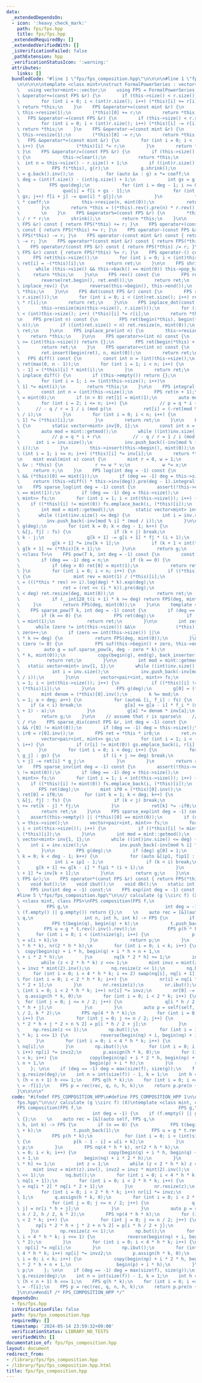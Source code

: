 ```yaml
---
data:
  _extendedDependsOn:
  - icon: ':heavy_check_mark:'
    path: fps/fps.hpp
    title: fps/fps.hpp
  _extendedRequiredBy: []
  _extendedVerifiedWith: []
  _isVerificationFailed: false
  _pathExtension: hpp
  _verificationStatusIcon: ':warning:'
  attributes:
    links: []
  bundledCode: "#line 1 \"fps/fps_composition.hpp\"\n\n\n\n#line 1 \"fps/fps.hpp\"\
    \n\n\n\n\ntemplate <class mint>\nstruct FormalPowerSeries : vector<mint> {\n \
    \   using vector<mint>::vector;\n    using FPS = FormalPowerSeries;\n\n    FPS\
    \ &operator+=(const FPS &r) {\n        if (this->size() < r.size()) this->resize(r.size());\n\
    \        for (int i = 0; i < (int)r.size(); i++) (*this)[i] += r[i];\n       \
    \ return *this;\n    }\n    FPS &operator+=(const mint &r) {\n        if (this->empty())\
    \ this->resize(1);\n        (*this)[0] += r;\n        return *this;\n    }\n \
    \   FPS &operator-=(const FPS &r) {\n        if (this->size() < r.size()) this->resize(r.size());\n\
    \        for (int i = 0; i < (int)r.size(); i++) (*this)[i] -= r[i];\n       \
    \ return *this;\n    }\n    FPS &operator-=(const mint &r) {\n        if (this->empty())\
    \ this->resize(1);\n        (*this)[0] -= r;\n        return *this;\n    }\n \
    \   FPS &operator*=(const mint &r) {\n        for (int i = 0; i < (int)this->size();\
    \ i++) {\n            (*this)[i] *= r;\n        }\n        return *this;\n   \
    \ }\n    FPS &operator/=(const FPS &r) {\n        if (this->size() < r.size())\
    \ {\n            this->clear();\n            return *this;\n        }\n      \
    \  int n = this->size() - r.size() + 1;\n        if ((int)r.size() <= 64) {\n\
    \            FPS f(*this), g(r);\n            g.shrink();\n            mint coeff\
    \ = g.back().inv();\n            for (auto &x : g) x *= coeff;\n            int\
    \ deg = (int)f.size() - (int)g.size() + 1;\n            int gs = g.size();\n \
    \           FPS quo(deg);\n            for (int i = deg - 1; i >= 0; i--) {\n\
    \                quo[i] = f[i + gs - 1];\n                for (int j = 0; j <\
    \ gs; j++) f[i + j] -= quo[i] * g[j];\n            }\n            *this = quo\
    \ * coeff;\n            this->resize(n, mint(0));\n            return *this;\n\
    \        }\n        return *this = ((*this).rev().pre(n) * r.rev().inv(n)).pre(n).rev();\
    \        \n    }\n    FPS &operator%=(const FPS &r) {\n        *this -= *this\
    \ / r * r;\n        shrink();\n        return *this;\n    }\n\n    FPS operator+(const\
    \ FPS &r) const { return FPS(*this) += r; }\n    FPS operator+(const mint &r)\
    \ const { return FPS(*this) += r; }\n    FPS operator-(const FPS &r) const { return\
    \ FPS(*this) -= r; }\n    FPS operator-(const mint &r) const { return FPS(*this)\
    \ -= r; }\n    FPS operator*(const mint &r) const { return FPS(*this) *= r; }\n\
    \    FPS operator/(const FPS &r) const { return FPS(*this) /= r; }\n    FPS operator%(const\
    \ FPS &r) const { return FPS(*this) %= r; }\n    FPS operator-() const {\n   \
    \     FPS ret(this->size());\n        for (int i = 0; i < (int)this->size(); i++)\
    \ ret[i] = -(*this)[i];\n        return ret;\n    }\n\n    FPS shrink() {\n  \
    \      while (this->size() && this->back() == mint(0)) this->pop_back();\n   \
    \     return *this;\n    }\n\n    FPS rev() const {\n        FPS ret(*this);\n\
    \        reverse(ret.begin(), ret.end());\n        return ret;\n    }\n\n    FPS\
    \ inplace_rev() {\n        reverse(this->begin(), this->end());\n        return\
    \ *this;\n    }\n\n    FPS dot(const FPS &r) const {\n        FPS ret(min(this->size(),\
    \ r.size()));\n        for (int i = 0; i < (int)ret.size(); i++) ret[i] = (*this)[i]\
    \ * r[i];\n        return ret;\n    }\n\n    FPS inplace_dot(const FPS &r) {\n\
    \        this->resize(min(this->size(), r.size()));\n        for (int i = 0; i\
    \ < (int)this->size(); i++) (*this)[i] *= r[i];\n        return *this;\n    }\n\
    \n    FPS pre(int n) const {\n        FPS ret(begin(*this), begin(*this) + min((int)this->size(),\
    \ n));\n        if ((int)ret.size() < n) ret.resize(n, mint(0));\n        return\
    \ ret;\n    }\n\n    FPS inplace_pre(int n) {\n        this->resize(n);\n    \
    \    return *this;\n    }\n\n    FPS operator>>(int n) const {\n        if (n\
    \ >= (int)this->size()) return {};\n        FPS ret(begin(*this) + n, end(*this));\n\
    \        return ret;\n    }\n    FPS operator<<(int n) const {\n        FPS ret(*this);\n\
    \        ret.insert(begin(ret), n, mint(0));\n        return ret;\n    }\n\n \
    \   FPS diff() const {\n        const int n = (int)this->size();\n        FPS\
    \ ret(max(0, n - 1));\n        for (int i = 1; i < n; i++) {\n            ret[i\
    \ - 1] = (*this)[i] * mint(i);\n        }\n        return ret;\n    }\n\n    FPS\
    \ inplace_diff() {\n        if (this->empty()) return {};\n        this->erase(this->begin());\n\
    \        for (int i = 1; i <= (int)this->size(); i++)\n            (*this)[i -\
    \ 1] *= mint(i);\n        return *this;\n    }\n\n    FPS integral() const {\n\
    \        const int n = (int)this->size();\n        FPS ret(n + 1);\n        ret[0]\
    \ = mint(0);\n        if (n > 0) ret[1] = mint(1);\n        auto mod = mint::getmod();\n\
    \        for (int i = 2; i <= n; i++) {\n            // p = q * i + r\n      \
    \      // - q / r = 1 / i (mod p)\n            ret[i] = (-ret[mod % i]) * (mod\
    \ / i);\n        }\n        for (int i = 0; i < n; i++) {\n            ret[i +\
    \ 1] *= (*this)[i];\n        }\n        return ret;\n    }\n\n    FPS inplace_int()\
    \ {\n        static vector<mint> inv{0, 1};\n        const int n = this->size();\n\
    \        auto mod = mint::getmod();\n        while ((int)inv.size() <= n) {\n\
    \            // p = q * i + r\n            // - q / r = 1 / i (mod p)\n      \
    \      int i = inv.size();\n            inv.push_back((-inv[mod % i]) * (mod /\
    \ i));\n        }\n        this->insert(this->begin(), mint(0));\n        for\
    \ (int i = 1; i <= n; i++) (*this)[i] *= inv[i];\n        return *this;\n    }\n\
    \n    mint eval(mint x) const {\n        mint r = 0, w = 1;\n        for (auto\
    \ &v : *this) {\n            r += w * v;\n            w *= x;\n        }\n   \
    \     return r;\n    }\n    FPS log(int deg = -1) const {\n        assert(!this->empty()\
    \ && (*this)[0] == mint(1));\n        if (deg == -1) deg = this->size();\n   \
    \     return (this->diff() * this->inv(deg)).pre(deg - 1).integral();\n    }\n\
    \n    FPS sparse_log(int deg = -1) const {\n        assert(!this->empty() && (*this)[0]\
    \ == mint(1));\n        if (deg == -1) deg = this->size();\n        vector<pair<int,\
    \ mint>> fs;\n        for (int i = 1; i < int(this->size()); i++) {\n        \
    \    if ((*this)[i] != mint(0)) fs.emplace_back(i, (*this)[i]);\n        }\n\n\
    \        int mod = mint::getmod();\n        static vector<mint> inv{1, 1};\n \
    \       while ((int)inv.size() <= deg) {\n            int i = inv.size();\n  \
    \          inv.push_back(-inv[mod % i] * (mod / i));\n        }\n\n        FPS\
    \ g(deg);\n        for (int k = 0; k < deg - 1; k++) {\n            for (auto\
    \ &[j, fj] : fs) {\n                if (k < j) break;\n                int i =\
    \ k - j;\n                g[k + 1] -= g[i + 1] * fj * (i + 1);\n            }\n\
    \            g[k + 1] *= inv[k + 1];\n            if (k + 1 < int(this->size()))\
    \ g[k + 1] += (*this)[k + 1];\n        }\n\n        return g;\n    }\n\n    template\
    \ <class T>\n    FPS pow(T k, int deg = -1) const {\n        const int n = this->size();\n\
    \        if (deg == -1) deg = n;\n        if (k == 0) {\n            FPS ret(deg);\n\
    \            if (deg > 0) ret[0] = mint(1);\n            return ret;\n       \
    \ }\n        for (int i = 0; i < n; i++) {\n            if ((*this)[i] != mint(0))\
    \ {\n                mint rev = mint(1) / (*this)[i];\n                FPS ret\
    \ = (((*this * rev) >> i).log(deg) * k).exp(deg);\n                ret *= (*this)[i].pow(k);\n\
    \                ret = (ret << (i * k)).pre(deg);\n                if ((int)ret.size()\
    \ < deg) ret.resize(deg, mint(0));\n                return ret;\n            }\n\
    \            if (__int128_t(i + 1) * k >= deg) return FPS(deg, mint(0));\n   \
    \     }\n        return FPS(deg, mint(0));\n    }\n\n    template <class T>\n\
    \    FPS sparse_pow(T k, int deg = -1) const {\n        if (deg == -1) deg = this->size();\n\
    \        if (k == 0) {\n            FPS ret(deg);\n            if (deg > 0) ret[0]\
    \ = mint(1);\n            return ret;\n        }\n\n        int zero = 0;\n  \
    \      while (zero != int(this->size()) &&\n               (*this)[zero] == mint(0))\
    \ zero++;\n        if (zero == int(this->size()) ||\n            __int128_t(zero)\
    \ * k >= deg) {\n            return FPS(deg, mint(0));\n        }\n        if\
    \ (zero != 0) {\n            FPS suf(this->begin() + zero, this->end());\n   \
    \         auto g = suf.sparse_pow(k, deg - zero * k);\n            FPS ret(zero\
    \ * k, mint(0));\n            copy(begin(g), end(g), back_inserter(ret));\n  \
    \          return ret;\n        }\n\n        int mod = mint::getmod();\n     \
    \   static vector<mint> inv{1, 1};\n        while ((int)inv.size() <= deg) {\n\
    \            int i = inv.size();\n            inv.push_back(-inv[mod % i] * (mod\
    \ / i));\n        }\n\n        vector<pair<int, mint>> fs;\n        for (int i\
    \ = 1; i < int(this->size()); i++) {\n            if ((*this)[i] != mint(0)) fs.emplace_back(i,\
    \ (*this)[i]);\n        }\n\n        FPS g(deg);\n        g[0] = (*this)[0].pow(k);\n\
    \        mint denom = (*this)[0].inv();\n        k %= mod;\n        for (int a\
    \ = 1; a < deg; a++) {\n            for (auto& [i, f_i] : fs) {\n            \
    \    if (a < i) break;\n                g[a] += g[a - i] * f_i * (mint(i) * (k\
    \ + 1) - a);\n            }\n            g[a] *= denom * inv[a];\n        }\n\
    \        return g;\n    }\n\n    // assume that r is sparse\n    // return this\
    \ / r\n    FPS sparse_div(const FPS &r, int deg = -1) const {\n        assert(!r.empty()\
    \ && r[0] != mint(0));\n        if (deg == -1) deg = this->size();\n        mint\
    \ ir0 = r[0].inv();\n        FPS ret = *this * ir0;\n        ret.resize(deg);\n\
    \        vector<pair<int, mint>> gs;\n        for (int i = 1; i < (int)r.size();\
    \ i++) {\n            if (r[i] != mint(0)) gs.emplace_back(i, r[i] * ir0);\n \
    \       }\n        for (int i = 0; i < deg; i++) {\n            for (auto &[j,\
    \ g_j] : gs) {\n                if (i + j >= deg) break;\n                ret[i\
    \ + j] -= ret[i] * g_j;\n            }\n        }\n        return ret;\n    }\n\
    \n    FPS sparse_inv(int deg = -1) const {\n        assert(!this->empty() && (*this)[0]\
    \ != mint(0));\n        if (deg == -1) deg = this->size();\n        vector<pair<int,\
    \ mint>> fs;\n        for (int i = 1; i < int(this->size()); i++) {\n        \
    \    if ((*this)[i] != mint(0)) fs.emplace_back(i, (*this)[i]);\n        }\n \
    \       FPS ret(deg);\n        mint if0 = (*this)[0].inv();\n        if (0 < deg)\
    \ ret[0] = if0;\n        for (int k = 1; k < deg; k++) {\n            for (auto\
    \ &[j, fj] : fs) {\n                if (k < j) break;\n                ret[k]\
    \ += ret[k - j] * fj;\n            }\n            ret[k] *= -if0;\n        }\n\
    \        return ret;\n    }\n\n    FPS sparse_exp(int deg = -1) const {\n    \
    \    assert(this->empty() || (*this)[0] == mint(0));\n        if (deg == -1) deg\
    \ = this->size();\n        vector<pair<int, mint>> fs;\n        for (int i = 1;\
    \ i < int(this->size()); i++) {\n            if ((*this)[i] != mint(0)) fs.emplace_back(i,\
    \ (*this)[i]);\n        }\n\n        int mod = mint::getmod();\n        static\
    \ vector<mint> inv{1, 1};\n        while ((int)inv.size() <= deg) {\n        \
    \    int i = inv.size();\n            inv.push_back(-inv[mod % i] * (mod / i));\n\
    \        }\n\n        FPS g(deg);\n        if (deg) g[0] = 1;\n        for (int\
    \ k = 0; k < deg - 1; k++) {\n            for (auto &[ip1, fip1] : fs) {\n   \
    \             int i = ip1 - 1;\n                if (k < i) break;\n          \
    \      g[k + 1] += g[k - i] * fip1 * (i + 1);\n            }\n            g[k\
    \ + 1] *= inv[k + 1];\n        }\n\n        return g;\n    }\n\n    FPS &operator*=(const\
    \ FPS &r);\n    FPS operator*(const FPS &r) const { return FPS(*this) *= r; }\n\
    \    void but();\n    void ibut();\n    void db();\n    static int but_pr();\n\
    \    FPS inv(int deg = -1) const;\n    FPS exp(int deg = -1) const;\n};\n\n\n\
    #line 5 \"fps/fps_composition.hpp\"\n\n// calculate (g \\circ f) (X)\ntemplate\
    \ <class mint, class FPS>\nFPS composition(FPS f,\n                          \
    \          FPS g,\n                                    int deg = -1) {\n    if\
    \ (f.empty() || g.empty()) return {};\n    \n    auto rec = [&](auto self, FPS\
    \ q,\n                   int n, int h, int k) -> FPS {\n        if (n == 0) {\n\
    \            FPS t(begin(q), begin(q) + k);\n            t.push_back(1);\n   \
    \         FPS u = g * t.rev().inv().rev();\n            FPS p(h * k);\n      \
    \      for (int i = 0; i < (int)size(g); i++) {\n                p[k - 1 - i]\
    \ = u[i + k];\n            }\n            return p;\n        }\n        FPS nq(4\
    \ * h * k), nr(2 * h * k);\n        for (int i = 0; i < k; i++) {\n          \
    \  copy(begin(q) + i * h, begin(q) + i * h + n + 1,\n                 begin(nq)\
    \ + i * 2 * h);\n        }\n        nq[k * 2 * h] += 1;\n        int z = 1;\n\
    \        while (z < 2 * h * k) z <<= 1;\n        mint invz = mint(z).inv(), invz2\
    \ = invz * mint(2).inv();\n        nq.resize(z << 1);\n        nq.but();\n   \
    \     for (int i = 0; i < 4 * h * k; i += 2) swap(nq[i], nq[i + 1]);\n       \
    \ for (int i = 0; i < 2 * h * k; i++) {\n            nr[i] = nq[i * 2] * nq[i\
    \ * 2 + 1];\n        }\n        nr.resize(z);\n        nr.ibut();\n        for\
    \ (int i = 0; i < 2 * h * k; i++) nr[i] *= invz;\n        nr[0] -= 1;\n      \
    \  q.assign(h * k, 0);\n        for (int i = 0; i < 2 * k; i++) {\n          \
    \  for (int j = 0; j <= n / 2; j++) {\n                q[i * h / 2 + j] = nr[i\
    \ * h + j];\n            }\n        }\n        auto p = self(self, q, n / 2, h\
    \ / 2, k * 2);\n        FPS np(4 * h * k);\n        for (int i = 0; i < 2 * k;\
    \ i++) {\n            for (int j = 0; j <= n / 2; j++) {\n                np[i\
    \ * 2 * h + j * 2 + n % 2] = p[i * h / 2 + j];\n            }\n        }\n   \
    \     np.resize(z << 1);\n        np.but();\n        for (int i = 1; i < 4 * h\
    \ * k; i <<= 1) {\n            reverse(begin(nq) + i, begin(nq) + i * 2);\n  \
    \      }\n        for (int i = 0; i < 4 * h * k; i++) {\n            np[i] *=\
    \ nq[i];\n        }\n        np.ibut();\n        for (int i = 0; i < 4 * h * k;\
    \ i++) np[i] *= invz2;\n        p.assign(h * k, 0);\n        for (int i = 0; i\
    \ < k; i++) {\n            copy(begin(np) + i * 2 * h, begin(np) + i * 2 * h +\
    \ n + 1,\n                 begin(p) + i * h);\n        }\n        return p;\n\
    \    }; \n\n    if (deg == -1) deg = max(size(f), size(g));\n    f.resize(deg),\
    \ g.resize(deg);\n    int n = int(size(f)) - 1, k = 1;\n    int h = 1;\n    while\
    \ (h < n + 1) h <<= 1;\n    FPS q(h * k);\n    for (int i = 0; i <= n; i++) q[i]\
    \ = -f[i];\n    FPS p = rec(rec, q, n, h, k);\n    return p.pre(n + 1).rev();\n\
    }\n\n\n\n"
  code: "#ifndef FPS_COMPOSITION_HPP\n#define FPS_COMPOSITION_HPP 1\n\n#include \"\
    fps.hpp\"\n\n// calculate (g \\circ f) (X)\ntemplate <class mint, class FPS>\n\
    FPS composition(FPS f,\n                                    FPS g,\n         \
    \                           int deg = -1) {\n    if (f.empty() || g.empty()) return\
    \ {};\n    \n    auto rec = [&](auto self, FPS q,\n                   int n, int\
    \ h, int k) -> FPS {\n        if (n == 0) {\n            FPS t(begin(q), begin(q)\
    \ + k);\n            t.push_back(1);\n            FPS u = g * t.rev().inv().rev();\n\
    \            FPS p(h * k);\n            for (int i = 0; i < (int)size(g); i++)\
    \ {\n                p[k - 1 - i] = u[i + k];\n            }\n            return\
    \ p;\n        }\n        FPS nq(4 * h * k), nr(2 * h * k);\n        for (int i\
    \ = 0; i < k; i++) {\n            copy(begin(q) + i * h, begin(q) + i * h + n\
    \ + 1,\n                 begin(nq) + i * 2 * h);\n        }\n        nq[k * 2\
    \ * h] += 1;\n        int z = 1;\n        while (z < 2 * h * k) z <<= 1;\n   \
    \     mint invz = mint(z).inv(), invz2 = invz * mint(2).inv();\n        nq.resize(z\
    \ << 1);\n        nq.but();\n        for (int i = 0; i < 4 * h * k; i += 2) swap(nq[i],\
    \ nq[i + 1]);\n        for (int i = 0; i < 2 * h * k; i++) {\n            nr[i]\
    \ = nq[i * 2] * nq[i * 2 + 1];\n        }\n        nr.resize(z);\n        nr.ibut();\n\
    \        for (int i = 0; i < 2 * h * k; i++) nr[i] *= invz;\n        nr[0] -=\
    \ 1;\n        q.assign(h * k, 0);\n        for (int i = 0; i < 2 * k; i++) {\n\
    \            for (int j = 0; j <= n / 2; j++) {\n                q[i * h / 2 +\
    \ j] = nr[i * h + j];\n            }\n        }\n        auto p = self(self, q,\
    \ n / 2, h / 2, k * 2);\n        FPS np(4 * h * k);\n        for (int i = 0; i\
    \ < 2 * k; i++) {\n            for (int j = 0; j <= n / 2; j++) {\n          \
    \      np[i * 2 * h + j * 2 + n % 2] = p[i * h / 2 + j];\n            }\n    \
    \    }\n        np.resize(z << 1);\n        np.but();\n        for (int i = 1;\
    \ i < 4 * h * k; i <<= 1) {\n            reverse(begin(nq) + i, begin(nq) + i\
    \ * 2);\n        }\n        for (int i = 0; i < 4 * h * k; i++) {\n          \
    \  np[i] *= nq[i];\n        }\n        np.ibut();\n        for (int i = 0; i <\
    \ 4 * h * k; i++) np[i] *= invz2;\n        p.assign(h * k, 0);\n        for (int\
    \ i = 0; i < k; i++) {\n            copy(begin(np) + i * 2 * h, begin(np) + i\
    \ * 2 * h + n + 1,\n                 begin(p) + i * h);\n        }\n        return\
    \ p;\n    }; \n\n    if (deg == -1) deg = max(size(f), size(g));\n    f.resize(deg),\
    \ g.resize(deg);\n    int n = int(size(f)) - 1, k = 1;\n    int h = 1;\n    while\
    \ (h < n + 1) h <<= 1;\n    FPS q(h * k);\n    for (int i = 0; i <= n; i++) q[i]\
    \ = -f[i];\n    FPS p = rec(rec, q, n, h, k);\n    return p.pre(n + 1).rev();\n\
    }\n\n\n#endif /* FPS_COMPOSITION_HPP */"
  dependsOn:
  - fps/fps.hpp
  isVerificationFile: false
  path: fps/fps_composition.hpp
  requiredBy: []
  timestamp: '2024-05-14 23:59:32+09:00'
  verificationStatus: LIBRARY_NO_TESTS
  verifiedWith: []
documentation_of: fps/fps_composition.hpp
layout: document
redirect_from:
- /library/fps/fps_composition.hpp
- /library/fps/fps_composition.hpp.html
title: fps/fps_composition.hpp
---
```

